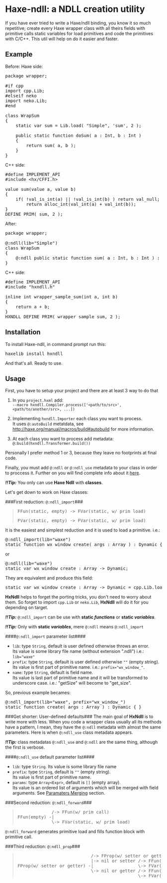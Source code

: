 Haxe-ndll: a NDLL creation utility
=====================

If you have ever tried to write a Haxe/ndll binding, you know it so much repetitive; create every Haxe wrapper class with all theirs fields with primitive calls static variables for load primitives and code 
the primitives with C/C++.
This util will help on do it easier and faster.

Example
-------

Before:
Haxe side:
<pre>
package wrapper;

#if cpp
import cpp.Lib;
#elseif neko
import neko.Lib;
#end

class WrapSum
{
	static var sum = Lib.load( "Simple", 'sum', 2 );

	public static function doSum( a : Int, b : Int )
	{
		return sum( a, b );
	}
}
</pre>

C++ side:
<pre>
#define IMPLEMENT_API
#include &lt;hx/CFFI.h&gt;

value sum(value a, value b)
{
    if( !val_is_int(a) || !val_is_int(b) ) return val_null;
        return alloc_int(val_int(a) + val_int(b));
}
DEFINE_PRIM( sum, 2 );
</pre>

After:
<pre>
package wrapper;

@:ndll(lib="Simple")
class WrapSum
{
	@:ndll public static function sum( a : Int, b : Int ) : Int { }
}
</pre>

C++ side:
<pre>
#define IMPLEMENT_API
#include "hxndll.h"

inline int wrapper_sample_sum(int a, int b)
{
    return a + b;
}
HXNDLL_DEFINE_PRIM( wrapper_sample_sum, 2 );
</pre>

Installation
------------
To install Haxe-ndll, in command prompt run this:  
<pre>haxelib install hxndll</pre>
And that's all. Ready to use.

Usage
-----

First, you have to setup your project and there are at least 3 way to do that

1. In you `project.hxml` add:  
	`--macro hxndll.Compiler.process(['<path/to/src>', <path/to/another/src>, ...])`

2. Implementing `hxndll.Importer` each class you want to process.  
	It uses `@:autoBuild` metatdata, see http://haxe.org/manual/macros/build#autobuild for more information.

3. At each class you want to process add metadata:  
	`@:build(hxndll.Transformer.build())`

Personally I prefer method 1 or 3, because they leave no footprints at final code.

Finally, you must add `@:ndll` or `@:ndll_use` metadata to your class in order to proccess it. Further on you will find complete info about it <a href="#get-shorter-user-defined-defaults">here</a>.

__*!!Tip:*__ You only can use __Haxe Ndll__ with __classes__.  

Let's get down to work on Haxe classes:

###First reduction: `@:ndll_import`###
><pre>FFun(static, empty) -> FVar(static, w/ prim load)</pre>  
><pre>FVar(static, empty) -> FVar(static, w/ prim load)</pre>

It is the easiest and simplest reduction and it is used to load a primitive.
i.e.:
<pre>
@:ndll_import(lib="waxe")
static function wx_window_create( args : Array<Dynamic> ) : Dynamic { }
</pre>
or
<pre>
@:ndll(lib="waxe")
static var wx_window_create : Array<Dynamic> -> Dynamic;
</pre>
They are equivalent and produce this field:
<pre>
static var wx_window_create : Array<Dynamic> -> Dynamic = cpp.Lib.load("waxe", "wx_window_create", 1);
</pre>

__HxNdll__ helps to forget the porting tricks, you don't need to worry about them. So forget to import `cpp.Lib` or `neko.Lib`, __HxNdll__ will do it for you depending on target.

__*!!Tip:*__ `@:ndll_import` can be use with __static *functions*__ or __static *variables*__.  

__*!!Tip:*__ Only with __static *variables*__, mere `@:ndll` means `@:ndll_import`

####`@:ndll_import` parameter list####
- `lib`: type `String`, default is user defined otherwise throws an error.  
	Its value is some library file name (without extension ".ndll") i.e.: `lib="waxe"`
- `prefix`: type `String`, default is user defined otherwise `""` (empty string).  
	Its value is first part of primitive name. i.e.: `prefix="wx_window_"`.
- `name`: type `String`, default is field name.  
	Its value is last part of primitive name and it will be transformed to underscore case. i.e.: "getSize" will become to "get_size". 

So, previous example becames:
<pre>
@:ndll_import(lib="waxe", prefix="wx_window_")
static function create( args : Array<Dynamic> ) : Dynamic { }
</pre>

###Get shorter: User-defined defaults###
The main goal of __HxNdll__ is to write more with less. When you code a wrapper class usually all its methods have a pattern, I mean, they have the `@:ndll` metadata with almost the same parameters.
Here is when `@:ndll_use` class metadata appears.

__*!!Tip:*__ class metadatas `@:ndll_use` and `@:ndll` are the same thing, although the first is verbose.

####`@:ndll_use` default parameter list####
- `lib`: type `String`. Its value is some library file name
- `prefix`: type `String`, default is `""` (empty string).  
	Its value is first part of primitive name.
- `params`: type `Array<Expr>`, default is `[]` (empty array).  
	Its value is an ordered list of arguments which will be merged with field arguments. See <a href="#parameters-merging">Paramaters Merging</a> section.

###Second reduction: `@:ndll_forward`###
> <pre>
>              /-> FFun(w/ prim call)
> FFun(empty) -|
>              \-> FVar(static, w/ prim load)
> </pre>

`@:ndll_forward` generates primitive load and fills function block with primitive call.

###Third reduction: `@:ndll_prop`###
> <pre>
>                             /-> FProp(w/ setter or getter) 
>                             |-> nil or setter /-> FFun(w/ prim call)
> FProp(w/ setter or getter) -|                 \-> FVar(static, w/ prim load)
>                             \-> nil or getter /-> FFun(w/ prim call)
>                                               \-> FVar(static, w/ prim load) 
> </pre> 
